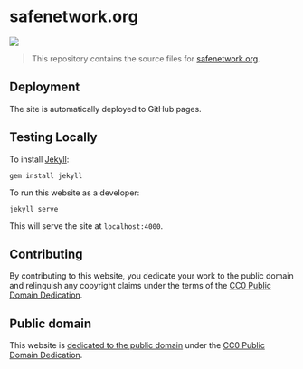 # safenetwork.org

[![](https://img.shields.io/badge/freenode-%23safenetwork-blue.svg?style=flat-square)](https://kiwiirc.com/client/irc.freenode.net/safenetwork)

> This repository contains the source files for [safenetwork.org](https://safenetwork.org).

## Deployment

The site is automatically deployed to GitHub pages.

## Testing Locally

To install [Jekyll](http://jekyllrb.com):

```
gem install jekyll
```

To run this website as a developer:

```
jekyll serve
```

This will serve the site at `localhost:4000`.

## Contributing

By contributing to this website, you dedicate your work to the public domain and relinquish any copyright claims under the terms of the [CC0 Public Domain Dedication](https://creativecommons.org/publicdomain/zero/1.0/).

## Public domain

This website is [dedicated to the public domain](https://github.com/safenetwork/safenetwork.org/blob/gh-pages/LICENSE.md) under the [CC0 Public Domain Dedication](https://creativecommons.org/publicdomain/zero/1.0/).
